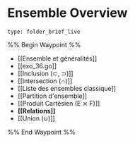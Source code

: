 # Ensemble Overview
 
```ccard
type: folder_brief_live
```
 
%% Begin Waypoint %%
- [[Ensemble et généralités]]
- [[exo_36.go]]
- [[Inclusion (⊂, ⊃)]]
- [[Intersection (∩)]]
- [[Liste des ensembles classique]]
- [[Partition d'ensemble]]
- [[Produit Cartésien (E ⨯ F)]]
- **[[Relations]]**
- [[Union (∪)]]

%% End Waypoint %%